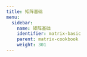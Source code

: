 ```yaml
---
title: 矩阵基础
menu:
  sidebar:
    name: 矩阵基础
    identifier: matrix-basic
    parent: matrix-cookbook
    weight: 301
---
```

